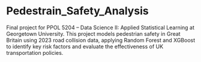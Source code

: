 # Pedestrain_Safety_Analysis
Final project for PPOL 5204 – Data Science II: Applied Statistical Learning at Georgetown University. This project models pedestrian safety in Great Britain using 2023 road collision data, applying Random Forest and XGBoost to identify key risk factors and evaluate the effectiveness of UK transportation policies.
